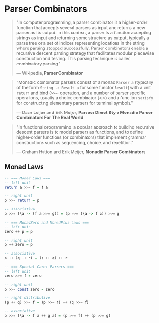 # Parser Combinators

> "In computer programming, a parser combinator is a higher-order function that accepts 
>  several parsers as input and returns a new parser as its output. In this context, a parser 
>  is a function accepting strings as input and returning some structure as output, typically 
>  a parse tree or a set of indices representing locations in the string where parsing stopped 
>  successfully. Parser combinators enable a recursive descent parsing strategy that facilitates 
>  modular piecewise construction and testing. This parsing technique is called combinatory parsing." 
>
> — Wikipedia, **Parser Combinator**

> "Monadic combinator parsers consist of a monad `Parser a` (typically of the form
>  `String -> Result a` for some functor `Result`) with a unit `return` and bind
>  (`>>=`) operation, and a number of parser specific operations, usually a choice
>  combinator (`<|>`) and a function `satisfy` for constructing elementary parsers
>  for terminal symbols."
>
> — Daan Leijen and Erik Meijer, **Parsec: Direct Style Monadic Parser Combinators For The Real World**

> "In functional programming, a popular approach to building recursive descent parsers
>  is to model parsers as functions, and to define higher-order functions (or combinators) 
>  that implement grammar constructions such as sequencing, choice, and repetition."
>
>  — Graham Hutton and Erik Meijer, **Monadic Parser Combinators**

## Monad Laws

```haskell
-- === Monad Laws ===
-- left unit
return a >>= f = f a

-- right unit
p >>= return = p

-- associative
p >>= (\a -> (f a >>= g)) = (p >>= (\a -> f a)) >>= g

-- === MonadZero and MonadPlus Laws ===
-- left unit
zero ++ p = p

-- right unit
p ++ zero = p

-- associative
p ++ (q ++ r) = (p ++ q) ++ r

-- === Special Case: Parsers ===
-- left unit
zero >>= f = zero

-- right unit
p >>= const zero = zero

-- right distributive
(p ++ q) >>= f = (p >>= f) ++ (q >>= f)

-- associative
p >>= (\a -> f a ++ g a) = (p >>= f) ++ (p >>= g)
```
